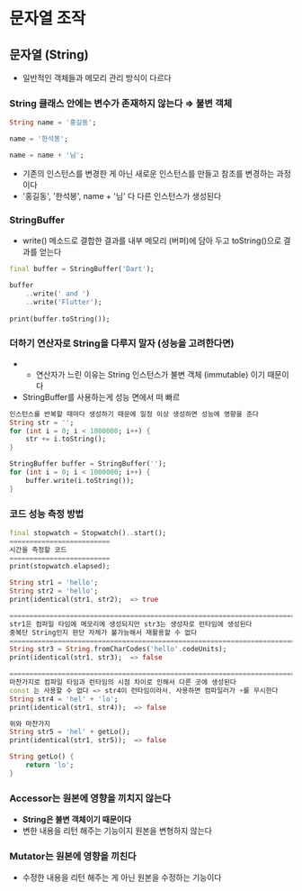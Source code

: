 # 문자열 조작
## 문자열 (String)

- 일반적인 객체들과 메모리 관리 방식이 다르다

### String 클래스 안에는 변수가 존재하지 않는다 ⇒ 불변 객체

```dart
String name = '홍길동';

name = '한석봉';

name = name + '님';
```

- 기존의 인스턴스를 변경한 게 아닌 새로운 인스턴스를 만들고 참조를 변경하는 과정이다
- '홍길동', '한석봉', name + '님' 다 다른 인스턴스가 생성된다

### StringBuffer

- write() 메소드로 결합한 결과를 내부 메모리 (버퍼)에 담아 두고 toString()으로 결과를 얻는다

```dart
final buffer = StringBuffer('Dart');

buffer
	..write(' and ')
	..write('Flutter');
	
print(buffer.toString());
```

### 더하기 연산자로 String을 다루지 말자 (성능을 고려한다면)

- + 연산자가 느린 이유는 String 인스턴스가 불변 객체 (immutable) 이기 때문이다
- StringBuffer를 사용하는게 성능 면에서 떠 빠르

```dart
인스턴스를 반복할 때마다 생성하기 때문에 일정 이상 생성하면 성능에 영향을 준다
String str = '';
for (int i = 0; i < 1000000; i++) {
	str += i.toString();
}

StringBuffer buffer = StringBuffer('');
for (int i = 0; i < 1000000; i++) {
	buffer.write(i.toString());
}
```

### 코드 성능 측정 방법

```dart
final stopwatch = Stopwatch()..start();
=========================
시간을 측정할 코드
=========================
print(stopwatch.elapsed);
```

```dart
String str1 = 'hello';
String str2 = 'hello';
print(identical(str1, str2);  => true

=========================================================================
str1은 컴파일 타임에 메모리에 생성되지만 str3는 생성자로 런타임에 생성된다
중복단 String인지 판단 자체가 불가능해서 재활용할 수 없다
=========================================================================
String str3 = String.fromCharCodes('hello'.codeUnits);
print(identical(str1, str3);  => false

==========================================================================
마찬가지로 컴파일 타임과 런타임의 시점 차이로 인해서 다른 곳에 생성된다
const 는 사용할 수 없다 => str4이 런타임이라서, 사용하면 컴파일러가 +를 무시한다
String str4 = 'hel' + 'lo'; 
print(identical(str1, str4));  => false

위와 마찬가지
String str5 = 'hel' + getLo();
print(identical(str1, str5));  => false

String getLo() {
	return 'lo';
}
```

### Accessor는 원본에 영향을 끼치지 않는다

- **String은 불변 객체이기 때문이다**
- 변한 내용을 리턴 해주는 기능이지 원본을 변형하지 않는다

### Mutator는 원본에 영향을 끼친다

- 수정한 내용을 리턴 해주는 게 아닌 원본을 수정하는 기능이다